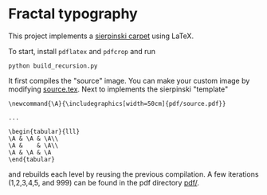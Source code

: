 # Fractal typography

This project implements a [sierpinski carpet](https://en.wikipedia.org/wiki/Sierpinski_carpet) using LaTeX. 

To start, install `pdflatex` and `pdfcrop` and run

    python build_recursion.py

It first compiles the "source" image. 
You can make your custom image by modifying [source.tex](source.tex). 
Next to implements the sierpinski "template"

    \newcommand{\A}{\includegraphics[width=50cm]{pdf/source.pdf}}

    ...

    \begin{tabular}{lll}
    \A & \A & \A\\
    \A &    & \A\\
    \A & \A & \A
    \end{tabular}

and rebuilds each level by reusing the previous compilation. 
A few iterations (1,2,3,4,5, and 999) can be found in the pdf directory [pdf/](pdf).